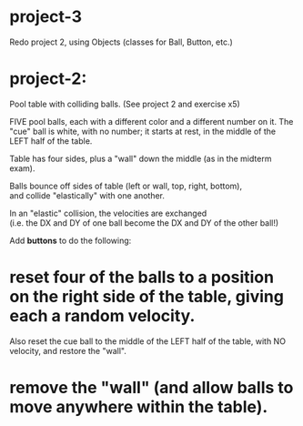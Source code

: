 # project-3
Redo project 2, using Objects (classes for Ball, Button, etc.)

# project-2:  
Pool table with colliding balls.  (See project 2 and exercise x5)

FIVE pool balls, each with a different color and a different number on it.
The "cue" ball is white, with no number; it starts at rest, in the middle of the LEFT half of the table.

Table has four sides, plus a "wall" down the middle (as in the midterm exam).

Balls bounce off sides of table (left or wall, top, right, bottom),  
and collide "elastically" with one another.

In an "elastic" collision, the velocities are exchanged  
(i.e. the DX and DY of one ball become the DX and DY of the other ball!)  

Add **buttons** to do the following:

  # reset four of the balls to a position on the right side of the table, giving each a random velocity.
  Also reset the cue ball to the middle of the LEFT half of the table, with NO velocity,
  and restore the "wall".
   
  # remove the "wall" (and allow balls to move anywhere within the table).
  
  
  
